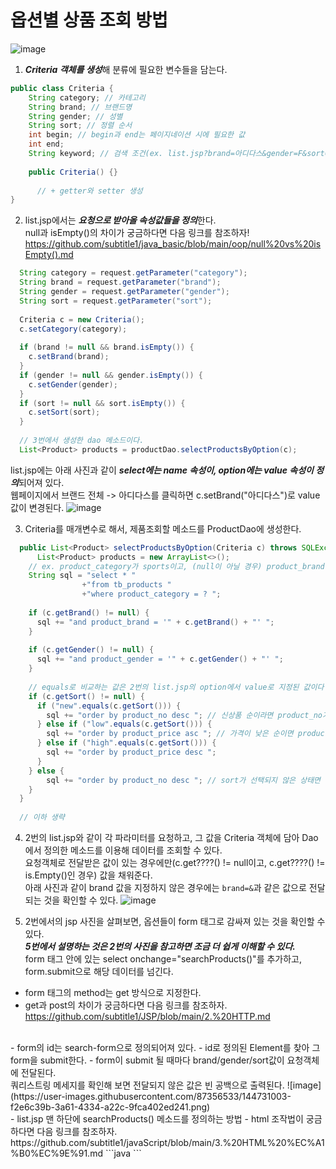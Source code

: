 # 옵션별 상품 조회 방법
![image](https://user-images.githubusercontent.com/87356533/144700302-0d8cdb2b-4eff-4e41-b1ee-82f3e8fc396a.png)

1. ***Criteria 객체를 생성***해 분류에 필요한 변수들을 담는다.
```java
public class Criteria {
	String category; // 카테고리
	String brand; // 브랜드명
	String gender; // 성별
	String sort; // 정렬 순서
	int begin; // begin과 end는 페이지네이션 시에 필요한 값
	int end;
	String keyword; // 검색 조건(ex. list.jsp?brand=아디다스&gender=F&sort=new)에서 아디다스, F, new에 해당하는 값이다
	
	public Criteria() {}
  
      // + getter와 setter 생성
}
```

2. list.jsp에서는 ***요청으로 받아올 속성값들을 정의***한다. <br>
null과 isEmpty()의 차이가 궁금하다면 다음 링크를 참조하자! <br>
https://github.com/subtitle1/java_basic/blob/main/oop/null%20vs%20isEmpty().md
```java
  String category = request.getParameter("category");
  String brand = request.getParameter("brand");
  String gender = request.getParameter("gender");
  String sort = request.getParameter("sort");
  
  Criteria c = new Criteria();
  c.setCategory(category);
  
  if (brand != null && brand.isEmpty()) {
    c.setBrand(brand);
  }
  if (gender != null && gender.isEmpty()) {
    c.setGender(gender);
  }
  if (sort != null && sort.isEmpty()) {
    c.setSort(sort);
  }
  
  // 3번에서 생성한 dao 메소드이다.
  List<Product> products = productDao.selectProductsByOption(c);
```
list.jsp에는 아래 사진과 같이 ***select에는 name 속성이, option에는 value 속성이 정의***되어져 있다. <br>
웹페이지에서 브랜드 전체 -> 아디다스를 클릭하면 c.setBrand("아디다스")로 value값이 변경된다.
![image](https://user-images.githubusercontent.com/87356533/144700658-763764cb-c76f-4177-9e9d-a7396c9a2446.png)

3. Criteria를 매개변수로 해서, 제품조회할 메소드를 ProductDao에 생성한다.
```java
  public List<Product> selectProductsByOption(Criteria c) throws SQLException {
	  List<Product> products = new ArrayList<>();
    // ex. product_category가 sports이고, (null이 아닐 경우) product_brand가 아디다스이고, gender가 여성이고, 정렬 상태가 new인 값을 불러오기
    String sql = "select * "
                +"from tb_products "
                +"where product_category = ? ";
                
    if (c.getBrand() != null) {
      sql += "and product_brand = '" + c.getBrand() + "' ";
    }
    
    if (c.getGender() != null) {
      sql += "and product_gender = '" + c.getGender() + "' ";
    }
    
    // equals로 비교하는 값은 2번의 list.jsp의 option에서 value로 지정된 값이다
    if (c.getSort() != null) {
      if ("new".equals(c.getSort())) {
        sql += "order by product_no desc "; // 신상품 순이라면 product_no가 높은 것부터 내림차순으로 정렬
      } else if ("low".equals(c.getSort())) {
        sql += "order by product_price asc "; // 가격이 낮은 순이면 product_price가 낮은 것부터 오름차순으로 정렬
      } else if ("high".equals(c.getSort())) {
        sql += "order by product_price desc ";
      }
    } else {
        sql += "order by product_no desc "; // sort가 선택되지 않은 상태면 신상품 순으로 기본 정렬
    }
  }
  
  // 이하 생략
```

4. 2번의 list.jsp와 같이 각 파라미터를 요청하고, 그 값을 Criteria 객체에 담아 Dao에서 정의한 메소드를 이용해 데이터를 조회할 수 있다. <br>
요청객체로 전달받은 값이 있는 경우에만(c.get????() != null이고, c.get????() != is.Empty()인 경우) 값을 채워준다. <br>
아래 사진과 같이 brand 값을 지정하지 않은 경우에는 `brand=&`과 같은 값으로 전달되는 것을 확인할 수 있다.
![image](https://user-images.githubusercontent.com/87356533/144701416-6b3b2116-37b9-4356-8108-6c54843707e2.png)

5. 2번에서의 jsp 사진을 살펴보면, 옵션들이 form 태그로 감싸져 있는 것을 확인할 수 있다. <br>
***5번에서 설명하는 것은 2번의 사진을 참고하면 조금 더 쉽게 이해할 수 있다.***<br>
form 태그 안에 있는 select onchange="searchProducts()"를 추가하고, form.submit으로 해당 데이터를 넘긴다. <br>

- form 태그의 method는 get 방식으로 지정한다.
- get과 post의 차이가 궁금하다면 다음 링크를 참조하자.<br>https://github.com/subtitle1/JSP/blob/main/2.%20HTTP.md
<br>
- form의 id는 search-form으로 정의되어져 있다. 
- id로 정의된 Element를 찾아 그 form을 submit한다.
- form이 submit 될 때마다 brand/gender/sort값이 요청객체에 전달된다. <br> 쿼리스트링 메세지를 확인해 보면 전달되지 않은 값은 빈 공백으로 출력된다.
![image](https://user-images.githubusercontent.com/87356533/144731003-f2e6c39b-3a61-4334-a22c-9fca402ed241.png)
<br>
- list.jsp 맨 하단에 searchProducts() 메소드를 정의하는 방법
- html 조작법이 궁금하다면 다음 링크를 참조하자. <br> https://github.com/subtitle1/javaScript/blob/main/3.%20HTML%20%EC%A1%B0%EC%9E%91.md
```java
<script>
  function searchProducts() {
    let form = document.getElementById("search-form");
    form.submit();
  }
</script>
```

